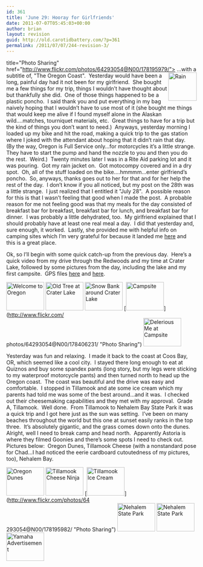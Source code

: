 ```yaml
---
id: 361
title: 'June 29: Hooray for Girlfriends'
date: 2011-07-07T05:45:03+00:00
author: brian
layout: revision
guid: http://old.carotidbattery.com/?p=361
permalink: /2011/07/07/244-revision-3/
---
```

title="Photo Sharing" href="http://www.flickr.com/photos/64293054@N00/178195979/"><img style="float: right" alt="Rain" src="http://static.flickr.com/52/178195979_688953f139_s.jpg" width="75" height="75" /></a> &#8230;with a subtitle of, "The Oregon Coast".&#160; Yesterday would have been a long, painful day had it not been for my girlfriend.&#160; She bought me a few things for my trip, things I wouldn&#8217;t have thought about but thankfully she did.&#160; One of those things happened to be a plastic poncho.&#160; I said thank you and put everything in my bag naively hoping that I wouldn&#8217;t have to use most of it (she bought me things that would keep me alive if I found myself alone in the Alaskan wild&#8230;.matches, tourniquet materials, etc.&#160; Great things to have for a trip but the kind of things you don&#8217;t want to need.)&#160; Anyways, yesterday morning I loaded up my bike and hit the road, making a quick trip to the gas station where I joked with the attendant about hoping that it didn&#8217;t rain that day.&#160; (By the way, Oregon is Full Service only&#8230;for motorcycles it&#8217;s a little strange.&#160; They have to start the pump and hand the nozzle to you and then you do the rest.&#160; Weird.)&#160; Twenty minutes later I was in a Rite Aid parking lot and it was pouring.&#160; Got my rain jacket on.&#160; Got motocompy covered and in a dry spot.&#160; Oh, all of the stuff loaded on the bike&#8230;.hmmmm&#8230;enter girlfriend&#8217;s poncho.&#160; So, anyways, thanks goes out to her for that and for her help the rest of the day.&#160; I don&#8217;t know if you all noticed, but my post on the 28th was a little strange.&#160; I just realized that I entitled it "July 28".&#160; A possible reason for this is that I wasn&#8217;t feeling that good when I made the post.&#160; A probable reason for me not feeling good was that my meals for the day consisted of breakfast bar for breakfast, breakfast bar for lunch, and breakfast bar for dinner.&#160; I was probably a little dehydrated, too.&#160; My girlfriend explained that I should probably have at least one real meal a day.&#160; I did that yesterday and, sure enough, it worked.&#160; Lastly, she provided me with helpful info on camping sites which I&#8217;m very grateful for because it landed me [here](http://www.oregonstateparks.org/park_201.php) and this is a great place.

Ok, so I&#8217;ll begin with some quick catch-up from the previous day.&#160; Here&#8217;s a quick video from my drive through the Redwoods and my time at Crater Lake, followed by some pictures from the day, including the lake and my first campsite.&#160; GPS files [here](http://old.carotidbattery.com/28jun06pt1.htm) and [here](http://old.carotidbattery.com/28jun06pt2.htm).

[<img alt="Welcome to Oregon" src="http://static.flickr.com/58/178406226_727647a243_t.jpg" width="100" height="75" />](http://www.flickr.com/photos/64293054@N00/178406226/ "Photo Sharing") [<img alt="Old Tree at Crater Lake" src="http://static.flickr.com/73/178406227_c398421068_t.jpg" width="100" height="75" />](http://www.flickr.com/photos/64293054@N00/178406227/ "Photo Sharing") [<img alt="Snow Bank around Crater Lake" src="http://static.flickr.com/68/178406229_6c38c7d52b_t.jpg" width="100" height="75" />](http://www.flickr.com/photos/64293054@N00/178406229/ "Photo Sharing") [<img alt="Campsite" src="http://static.flickr.com/70/178406231_09366184b3_t.jpg" width="100" height="75" />](http://www.flickr.com/<br />photos/64293054@N00/178406231/ "Photo Sharing") [<img alt="Delerious Me at Campsite" src="http://static.flickr.com/71/178406232_3b2849405a_t.jpg" width="100" height="75" />](http://www.flickr.com/photos/64293054@N00/178406232/ "Photo Sharing")

Yesterday was fun and relaxing.&#160; I made it back to the coast at Coos Bay, OR, which seemed like a cool city.&#160; I stayed there long enough to eat at Quiznos and buy some spandex pants (long story, but my legs were sticking to my waterproof motorcycle pants) and then turned north to head up the Oregon coast.&#160; The coast was beautiful and the drive was easy and comfortable.&#160; I stopped in Tillamook and ate some ice cream which my parents had told me was some of the best around&#8230;and it was.&#160; I checked out their cheesemaking capabilities and they met with my approval.&#160; Grade A, Tillamook.&#160; Well done.&#160; From Tillamook to Nehalem Bay State Park it was a quick trip and I got here just as the sun was setting.&#160; I&#8217;ve been on many beaches throughout the world but this one at sunset easily ranks in the top three.&#160; It&#8217;s absolutely gigantic, and the grass comes down onto the dunes.&#160; Alright, well I need to break camp and head north.&#160; Apparently Astoria is where they filmed Goonies and there&#8217;s some spots I need to check out.&#160; Pictures below:&#160; Oregon Dunes, Tillamook Cheese (with a nonstandard pose for Chad&#8230;I had noticed the eerie cardboard cutoutedness of my pictures, too), Nehalem Bay.

[<img alt="Oregon Dunes" src="http://static.flickr.com/77/178195980_7c21614fb6_t.jpg" width="100" height="75" />](http://www.flickr.com/photos/64293054@N00/178195980/ "Photo Sharing") [<img alt="Tillamook Cheese Ninja" src="http://static.flickr.com/74/178195981_36a6b35160_t.jpg" width="100" height="75" />](http://www.flickr.com/photos/64293054@N00/178195981/ "Photo Sharing") [<img alt="Tillamook Ice Cream" src="http://static.flickr.com/52/178195982_6929053443_t.jpg" width="100" height="75" />](http://www.flickr.com/photos/64<br />293054@N00/178195982/ "Photo Sharing") [<img alt="Nehalem State Park" src="http://static.flickr.com/78/178198137_3aa6a833ee_t.jpg" width="100" height="75" />](http://www.flickr.com/photos/64293054@N00/178198137/ "Photo Sharing") [<img alt="Nehalem State Park" src="http://static.flickr.com/59/178195984_5cea1e04aa_t.jpg" width="100" height="75" />](http://www.flickr.com/photos/64293054@N00/178195984/ "Photo Sharing") [<img alt="Yamaha Advertisement" src="http://static.flickr.com/52/178198136_5f9d4c63aa_t.jpg" width="100" height="75" />](http://www.flickr.com/photos/64293054@N00/178198136/ "Photo Sharing")</p>